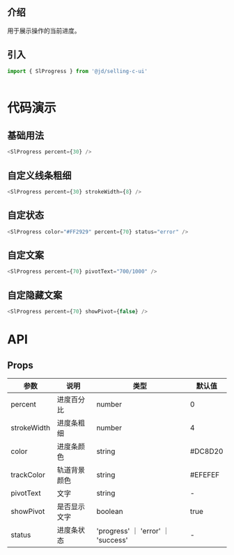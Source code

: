 ## 介绍
用于展示操作的当前进度。
## 引入
```js
import { SlProgress } from '@jd/selling-c-ui'
        
```
# 代码演示
## 基础用法
```js
<SlProgress percent={30} />
```
## 自定义线条粗细
```js
<SlProgress percent={30} strokeWidth={8} />
```
## 自定状态
```js
<SlProgress color="#FF2929" percent={70} status="error" />
```

## 自定文案
```js
<SlProgress percent={70} pivotText="700/1000" />
```

## 自定隐藏文案
```js
<SlProgress percent={70} showPivot={false} />
```
# API
## Props
|  参数   | 说明  | 类型 | 默认值 |
|  ----  | ----  | ---- | ---- |
| percent | 进度百分比 | number | 0 |
| strokeWidth | 进度条粗细 | number | 4 |
| color | 进度条颜色 | string | #DC8D20 |
| trackColor | 轨道背景颜色 | string | #EFEFEF |
| pivotText | 文字 | string | - |
| showPivot | 是否显示文字 | boolean | true |
| status | 进度条状态 | 'progress' ｜ 'error' ｜ 'success' | - |